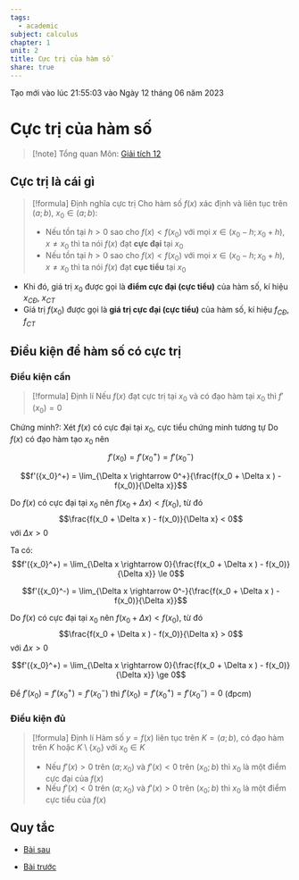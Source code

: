 ```yaml
---
tags:
  - academic
subject: calculus
chapter: 1
unit: 2
title: Cực trị của hàm số
share: true
---
```




Tạo mới vào lúc 21:55:03 vào Ngày 12 tháng 06 năm 2023

# Cực trị của hàm số

>[!note] Tổng quan
>Môn: [Giải tích 12](101_12_01_giai_tich.md)

## Cực trị là cái gì
>[!formula] Định nghĩa cực trị
>Cho hàm số $f(x)$ xác định và liên tục trên $(a;b)$, $x_0 \in (a;b)$:
>- Nếu tồn tại $h>0$ sao cho $f(x)<f(x_0)$ với mọi $x \in (x_0-h;x_0+h), x\neq x_0$ thì ta nói $f(x)$ đạt **cực đại** tại $x_0$
>- Nếu tồn tại $h>0$ sao cho $f(x)<f(x_0)$ với mọi $x \in (x_0-h;x_0+h), x \neq x_0$ thì ta nói $f(x)$ đạt **cục tiểu** tại $x_0$

- Khi đó, giá trị $x_0$ được gọi là **điểm cực đại (cực tiểu)** của hàm số, kí hiệu $x_{CĐ}$, $x_{CT}$
- Giá trị $f(x_0)$ được gọi là **giá trị cực đại (cực tiểu)** của hàm số, kí hiệu $f_{CĐ}$, $f_{CT}$

## Điều kiện để hàm số có cực trị
### Điều kiện cần

>[!formula] Định lí
>Nếu $f(x)$ đạt cực trị tại $x_0$ và có đạo hàm tại $x_0$ thì $f'(x_0) = 0$

Chứng minh?: Xét $f(x)$ có cực đại tại $x_0$, cực tiểu chứng minh tương tự
Do $f(x)$ có đạo hàm tạo $x_0$ nên
$$f'(x_0) = f'({x_0}^+) = f'({x_0}^-)$$

$$f'({x_0}^+) = \lim_{\Delta x \rightarrow 0^+}{\frac{f(x_0 + \Delta x ) - f(x_0)}{\Delta x}}$$

Do $f(x)$ có cực đại tại $x_0$ nên $f(x_0 + \Delta x) < f(x_0)$, từ đó
$$\frac{f(x_0 + \Delta x ) - f(x_0)}{\Delta x} < 0$$ với $\Delta x >0$

Ta có:
$$f'({x_0}^+) = \lim_{\Delta x \rightarrow 0}{\frac{f(x_0 + \Delta x ) - f(x_0)}{\Delta x}} \le 0$$

$$f'({x_0}^-) = \lim_{\Delta x \rightarrow 0^-}{\frac{f(x_0 + \Delta x ) - f(x_0)}{\Delta x}}$$

Do $f(x)$ có cực đại tại $x_0$ nên $f(x_0 + \Delta x) < f(x_0)$, từ đó
$$\frac{f(x_0 + \Delta x ) - f(x_0)}{\Delta x} > 0$$ với $\Delta x >0$

$$f'({x_0}^+) = \lim_{\Delta x \rightarrow 0}{\frac{f(x_0 + \Delta x ) - f(x_0)}{\Delta x}} \ge 0$$

Để $f'(x_0) = f'({x_0}^+) = f'({x_0}^-)$ thì $f'(x_0)  = f'({x_0}^+) = f'({x_0}^-)=0$ (đpcm)

### Điều kiện đủ

>[!formula] Định lí
>Hàm số $y=f(x)$ liên tục trên $K = (a;b)$, có đạo hàm trên $K$ hoặc $K\setminus \{x_0\}$ với $x_0 \in K$
>- Nếu $f'(x) > 0$ trên $(a;x_0)$ và $f'(x)<0$ trên $(x_0;b)$ thì $x_0$ là một điểm cực đại của $f(x)$
>- Nếu $f'(x) < 0$ trên $(a;x_0)$ và $f'(x)>0$ trên $(x_0;b)$ thì $x_0$ là một điểm cực tiểu của $f(x)$

## Quy tắc


- [Bài sau](3_gtnn_gtln.md)


- [Bài trước](./1_tinh_don_dieu.md)
